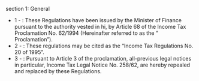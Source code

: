 section 1: General

<ul>
			<li>1 - : These Regulations have been issued by the Minister of Finance pursuant to the authority vested in hi, by Article 68 of the Income Tax Proclamation No. 62&#x2F;1994 (Hereinafter referred to as the “ Proclamation”). <ul>
			</ul></li>			<li>2 - : These regulations may be cited as the “Income Tax Regulations No. 20 of 1995”.<ul>
			</ul></li>			<li>3 - : Pursuant to Article 3 of the proclamation, all-previous legal notices in particular, Income Tax Legal Notice No. 258&#x2F;62, are hereby repealed and replaced by these Regulations. <ul>
			</ul></li></ul>